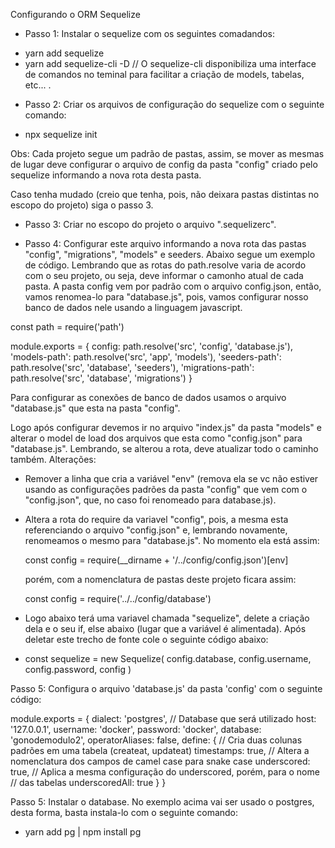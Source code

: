 Configurando o ORM Sequelize

- Passo 1: Instalar o sequelize com os seguintes comadandos:

* yarn add sequelize
* yarn add sequelize-cli -D // O sequelize-cli disponibiliza uma interface de
  comandos no teminal para facilitar a criação de models, tabelas, etc... .

- Passo 2: Criar os arquivos de configuração do sequelize com o seguinte comando:

* npx sequelize init

Obs: Cada projeto segue um padrão de pastas, assim, se mover as mesmas de lugar
deve configurar o arquivo de config da pasta "config" criado pelo sequelize
informando a nova rota desta pasta.

Caso tenha mudado (creio que tenha, pois, não deixara pastas distintas no escopo
do projeto) siga o passo 3.

- Passo 3: Criar no escopo do projeto o arquivo ".sequelizerc".

- Passo 4: Configurar este arquivo informando a nova rota das pastas "config",
  "migrations", "models" e seeders. Abaixo segue um exemplo de código. Lembrando
  que as rotas do path.resolve varia de acordo com o seu projeto, ou seja, deve
  informar o camonho atual de cada pasta. A pasta config vem por padrão com o
  arquivo config.json, então, vamos renomea-lo para "database.js", pois, vamos
  configurar nosso banco de dados nele usando a linguagem javascript.

const path = require('path')

module.exports = {
config: path.resolve('src', 'config', 'database.js'),
'models-path': path.resolve('src', 'app', 'models'),
'seeders-path': path.resolve('src', 'database', 'seeders'),
'migrations-path': path.resolve('src', 'database', 'migrations')
}

Para configurar as conexões de banco de dados usamos o arquivo "database.js"
que esta na pasta "config".

Logo após configurar devemos ir no arquivo "index.js" da pasta "models" e
alterar o model de load dos arquivos que esta como "config.json" para
"database.js". Lembrando, se alterou a rota, deve atualizar todo o caminho
também. Alterações:

- Remover a linha que cria a variável "env" (remova ela se vc não estiver usando
  as configurações padrões da pasta "config" que vem com o "config.json", que,
  no caso foi renomeado para database.js).
- Altera a rota do require da variavel "config", pois, a mesma esta referenciando
  o arquivo "config.json" e, lembrando novamente, renomeamos o mesmo para
  "database.js". No momento ela está assim:

  const config = require(\_\_dirname + '/../config/config.json')[env]

  porém, com a nomenclatura de pastas deste projeto ficara assim:

  const config = require('../../config/database')

- Logo abaixo terá uma variavel chamada "sequelize", delete a criação dela e o
  seu if, else abaixo (lugar que a variável é alimentada). Após deletar este
  trecho de fonte cole o seguinte código abaixo:

* const sequelize = new Sequelize(
  config.database,
  config.username,
  config.password,
  config
  )

Passo 5: Configura o arquivo 'database.js' da pasta 'config' com o
seguinte código:

module.exports = {
dialect: 'postgres', // Database que será utilizado
host: '127.0.0.1',
username: 'docker',
password: 'docker',
database: 'gonodemodulo2',
operatorAliases: false,
define: {
// Cria duas colunas padrões em uma tabela (createat, updateat)
timestamps: true,
// Altera a nomenclatura dos campos de camel case para snake case
underscored: true,
// Aplica a mesma configuração do underscored, porém, para o nome
// das tabelas
underscoredAll: true
}
}

Passo 5: Instalar o database. No exemplo acima vai ser usado o postgres,
desta forma, basta instala-lo com o seguinte comando:

- yarn add pg | npm install pg
